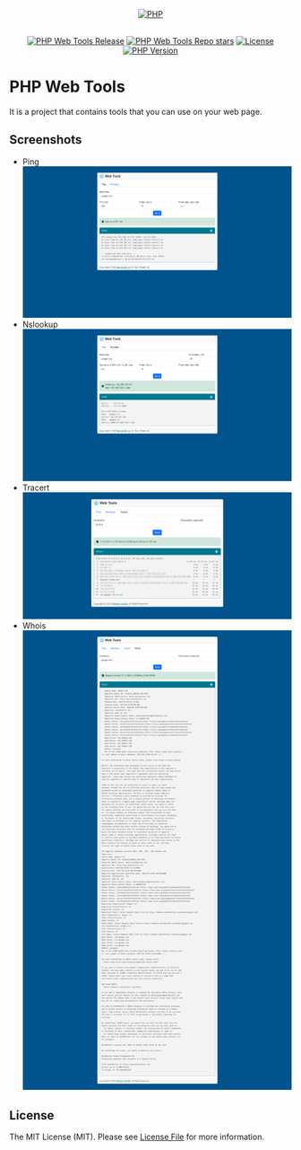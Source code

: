 <div align="center" dir="auto">
    <a href="https://php.net">
        <img alt="PHP" src="https://www.php.net/images/logos/new-php-logo.svg" width="150">
    </a>
</div>
<br>
<p align="center">
<a href="https://github.com/berkanumutlu/php-web-tools/releases/tag/v1.0.0" target="_blank" rel="nofollow"><img src="https://img.shields.io/github/v/release/berkanumutlu/php-web-tools?logo=github" alt="PHP Web Tools Release"></a>
<a href="https://github.com/berkanumutlu/php-web-tools/stargazers" rel="nofollow"><img src="https://img.shields.io/github/stars/berkanumutlu/php-web-tools?style=flat&logo=github" alt="PHP Web Tools Repo stars"></a>
<a href="https://github.com/berkanumutlu/php-web-tools/blob/master/LICENSE" target="_blank" rel="nofollow"><img src="https://img.shields.io/github/license/berkanumutlu/laravel-example-app" alt="License"></a>
<a href="https://www.php.net/releases/5_6_0.php" target="_blank" rel="nofollow"><img src="https://img.shields.io/badge/PHP->=v5.6-777BB4?logo=php&logoColor=white&labelColor=777BB4" alt="PHP Version"></a>
</p>

# PHP Web Tools

It is a project that contains tools that you can use on your web page.

## Screenshots

- Ping
![screenshot01-ping-form](screenshots/ping.png)
- Nslookup
![screenshot02-nslookup-form](screenshots/nslookup.png)
- Tracert
![screenshot03-tracert-form](screenshots/tracert.png)
- Whois
![screenshot04-whois-form](screenshots/whois.png)

## License

The MIT License (MIT). Please see [License File](LICENSE) for more information.